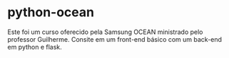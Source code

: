# python-ocean

Este foi um curso oferecido pela Samsung OCEAN ministrado pelo professor Guilherme. Consite em um front-end básico com um back-end em python e flask. 
